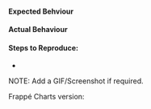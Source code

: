 #### Expected Behviour

#### Actual Behaviour

#### Steps to Reproduce:
* 

NOTE: Add a GIF/Screenshot if required.

Frappé Charts version: 
